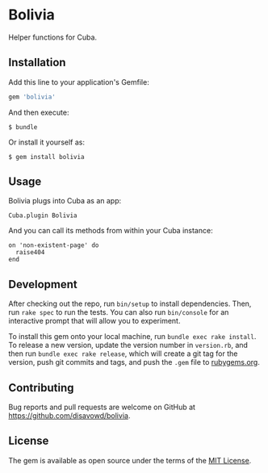 # Bolivia

Helper functions for Cuba.

## Installation

Add this line to your application's Gemfile:

```ruby
gem 'bolivia'
```

And then execute:

    $ bundle

Or install it yourself as:

    $ gem install bolivia

## Usage

Bolivia plugs into Cuba as an app:
    
    Cuba.plugin Bolivia

And you can call its methods from within your Cuba instance:

    on 'non-existent-page' do
      raise404
    end
    

## Development

After checking out the repo, run `bin/setup` to install dependencies. Then, run `rake spec` to run the tests. You can also run `bin/console` for an interactive prompt that will allow you to experiment.

To install this gem onto your local machine, run `bundle exec rake install`. To release a new version, update the version number in `version.rb`, and then run `bundle exec rake release`, which will create a git tag for the version, push git commits and tags, and push the `.gem` file to [rubygems.org](https://rubygems.org).

## Contributing

Bug reports and pull requests are welcome on GitHub at https://github.com/disavowd/bolivia.


## License

The gem is available as open source under the terms of the [MIT License](http://opensource.org/licenses/MIT).
